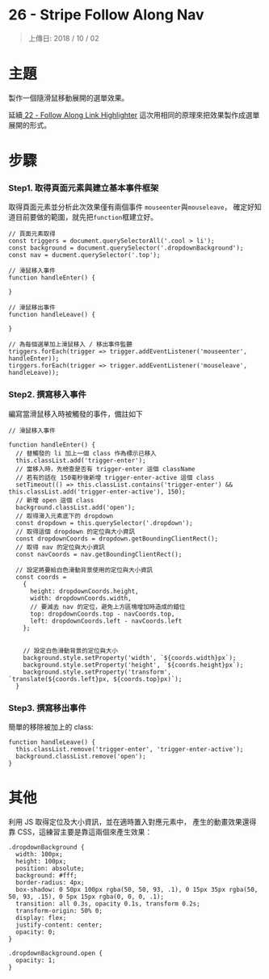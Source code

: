 # 26 - Stripe Follow Along Nav

> 上傳日: 2018 / 10 / 02

# 主題 

製作一個隨滑鼠移動展開的選單效果。

延續<a href="https://github.com/RSyehann/JavaScript-30/tree/master/Day%2022%20-%20Follow%20Along%20Link%20Highlighter"> 22 - Follow Along Link Highlighter</a>
這次用相同的原理來把效果製作成選單展開的形式。

# 步驟

### Step1. 取得頁面元素與建立基本事件框架

取得頁面元素並分析此次效果僅有兩個事件 `mouseenter`與`mouseleave`，
確定好知道目前要做的範圍，就先把`function`框建立好。

```
// 頁面元素取得
const triggers = document.querySelectorAll('.cool > li');
const background = document.querySelector('.dropdownBackground');
const nav = ducment.querySelector('.top');

// 滑鼠移入事件
function handleEnter() {

}

// 滑鼠移出事件
function handleLeave() {

}

// 為每個選單加上滑鼠移入 / 移出事件監聽
triggers.forEach(trigger => trigger.addEventListener('mouseenter', handleEnter));
tirggers.forEach(trigger => trigger.addEventListener('mouseleave', handleLeave));
```
### Step2. 撰寫移入事件

編寫當滑鼠移入時被觸發的事件，備註如下

```
// 滑鼠移入事件

function handleEnter() {
  // 替觸發的 li 加上一個 class 作為標示已移入
  this.classList.add('trigger-enter');
  // 當移入時，先檢查是否有 trigger-enter 這個 className
  // 若有的話在 150毫秒後新增 trigger-enter-active 這個 class
  setTimeout(() => this.classList.contains('trigger-enter') && this.classList.add('trigger-enter-active'), 150);
  // 新增 open 這個 class
  background.classList.add('open');
  // 取得滑入元素底下的 dropdown
  const dropdown = this.querySelector('.dropdown');
  // 取得這個 dropdown 的定位與大小資訊
  const dropdownCoords = dropdown.getBoundingClientRect();
  // 取得 nav 的定位與大小資訊
  const navCoords = nav.getBoundingClientRect();
  
  // 設定將要給白色滑動背景使用的定位與大小資訊
  const coords = 
    {
      height: dropdownCoords.height,
      width: dropdownCoords.width,
      // 要減去 nav 的定位，避免上方區塊增加時造成的錯位
      top: dropdownCoords.top - navCoords.top,
      left: dropdownCoords.left - navCoords.left
    };
    
    
    // 設定白色滑動背景的定位與大小
    background.style.setProperty('width', `${coords.width}px`);
    background.style.setProperty('height', `${coords.height}px`);
    background.style.setProperty('transform', `translate(${coords.left}px, ${coords.top}px)`);
  }
  ```
  
  ### Step3. 撰寫移出事件
  
  簡單的移除被加上的 class:
  ```
  function handleLeave() {
    this.classList.remove('trigger-enter', 'trigger-enter-active');
    background.classList.remove('open');
  }
  ```
  
  # 其他
  
  利用 JS 取得定位及大小資訊，並在適時置入對應元素中，
  產生的動畫效果還得靠 CSS，這練習主要是靠這兩個來產生效果：
  
  ```
  .dropdownBackground {
    width: 100px;
    height: 100px;
    position: absolute;
    background: #fff;
    border-radius: 4px;
    box-shadow: 0 50px 100px rgba(50, 50, 93, .1), 0 15px 35px rgba(50, 50, 93, .15), 0 5px 15px rgba(0, 0, 0, .1);
    transition: all 0.3s, opacity 0.1s, transform 0.2s;
    transform-origin: 50% 0;
    display: flex;
    justify-content: center;
    opacity: 0;
  }
  
  .dropdownBackground.open {
    opacity: 1;
  }
  ```
  
